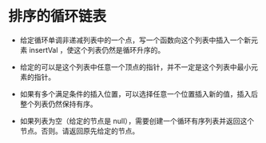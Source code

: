 # 排序的循环链表

- 给定循环单调非递减列表中的一个点，写一个函数向这个列表中插入一个新元素 insertVal ，使这个列表仍然是循环升序的。

- 给定的可以是这个列表中任意一个顶点的指针，并不一定是这个列表中最小元素的指针。

- 如果有多个满足条件的插入位置，可以选择任意一个位置插入新的值，插入后整个列表仍然保持有序。

- 如果列表为空（给定的节点是 null），需要创建一个循环有序列表并返回这个节点。否则。请返回原先给定的节点。


